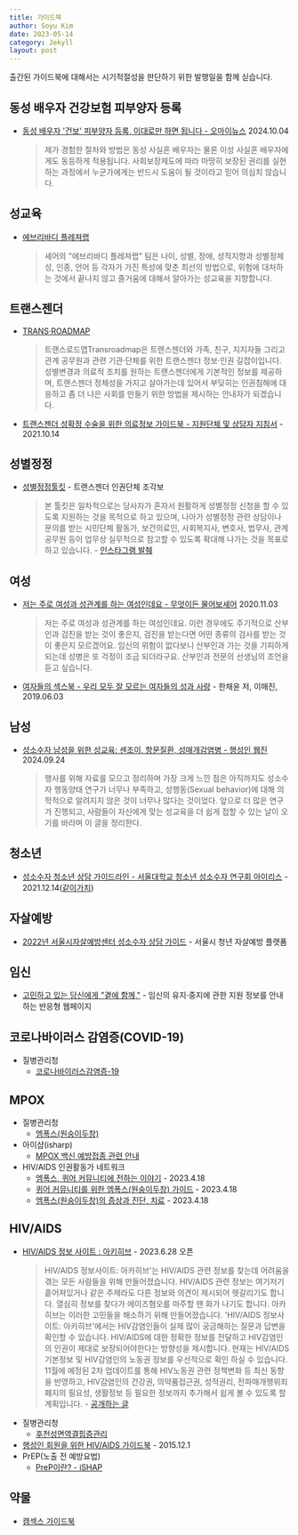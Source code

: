 ```yaml
---
title: 가이드북
author: Soyu Kim
date: 2023-05-14
category: Jekyll
layout: post
---
```


출간된 가이드북에 대해서는 시기적절성을 판단하기 위한 발행일을 함께 싣습니다.

동성 배우자 건강보험 피부양자 등록
----

* [동성 배우자 '건보' 피부양자 등록, 이대로만 하면 됩니다 - 오마이뉴스](https://www.ohmynews.com/NWS_Web/View/at_pg.aspx?CNTN_CD=A0003067829) 2024.10.04
  > 제가 경험한 절차와 방법은 동성 사실혼 배우자는 물론 이성 사실혼 배우자에게도 동등하게 적용됩니다. 사회보장제도에 따라 마땅히 보장된 권리를 실현하는 과정에서 누군가에게는 반드시 도움이 될 것이라고 믿어 의심치 않습니다.


성교육
----

* [에브리바디 플레져랩](https://srhr.kr/55)
  > 셰어의 "에브리바디 플레져랩" 팀은 나이, 성별, 장애, 성적지향과 성별정체성, 인종, 언어 등 각자가 가진 특성에 맞춘 최선의 방법으로, 위험에 대처하는 것에서 끝나지 않고 즐거움에 대해서 알아가는 성교육을 지향합니다.

트랜스젠더
-------------

* [TRANS·ROADMAP](http://transroadmap.net/)
  > 트랜스로드맵Transroadmap은 트랜스젠더와 가족, 친구, 지지자들 그리고 관계 공무원과 관련 기관·단체를 위한 트랜스젠더 정보·인권 길잡이입니다. 성별변경과 의료적 조치를 원하는 트랜스젠더에게 기본적인 정보를 제공하며, 트랜스젠더 정체성을 가지고 살아가는데 있어서 부딪히는 인권침해에 대응하고 좀 더 나은 사회를 만들기 위한 방법을 제시하는 안내자가 되겠습니다.
* [트랜스젠더 성확정 수술을 위한 의료정보 가이드북 - 지원단체 및 상담자 지침서](https://www.pflagkorea.org/%EB%B3%B5%EC%A0%9C-%EC%84%B1%EC%86%8C%EC%88%98%EC%9E%90-%EC%9E%90%EB%85%80%EB%A5%BC-%EB%91%94-%EB%B6%80%EB%AA%A8%EB%A5%BC-%EC%9C%84%ED%95%9C-%EA%B0%80%EC%9D%B4%EB%93%9C%EB%B6%81) - 2021.10.14

성별정정
-------------
* [성별정정툴킷](https://gender-toolkit.kr/) - 트랜스젠더 인권단체 조각보
  > 본 툴킷은 일차적으로는 당사자가 혼자서 원활하게 성별정정 신청을 할 수 있도록 지원하는 것을 목적으로 하고 있으며, 나아가 성별정정 관련 상담이나 문의를 받는 시민단체 활동가, 보건의료인, 사회복지사, 변호사, 법무사, 관계 공무원 등이 업무상 실무적으로 참고할 수 있도록 확대해 나가는 것을 목표로 하고 있습니다. - [인스타그램 발췌](https://www.instagram.com/p/DMQNRAgJuXF/)

여성
-------------

* [저는 주로 여성과 성관계를 하는 여성인데요 - 무엇이든 물어보셰어](https://srhr.kr/issuepapers/?idx=6142901&bmode=view) 2020.11.03
  > 저는 주로 여성과 성관계를 하는 여성인데요. 이런 경우에도 주기적으로 산부인과 검진을 받는 것이 좋은지, 검진을 받는다면 어떤 종류의 검사를 받는 것이 좋은지 모르겠어요. 임신의 위험이 없다보니 산부인과 가는 것을 기피하게 되는데 성병은 또 걱정이 조금 되더라구요. 산부인과 전문의 선생님의 조언을 듣고 싶습니다.
* [여자들의 섹스북 - 우리 모두 잘 모르는 여자들의 성과 사랑](https://www.yes24.com/Product/Goods/74275523) - 한채윤 저, 이매진, 2019.06.03

남성
----

* [성소수자 남성을 위한 성교육: 센조이, 항문질환, 성매개감염병 - 행성인 웹진](https://lgbtpride.tistory.com/1979) 2024.09.24
  > 행사를 위해 자료를 모으고 정리하며 가장 크게 느낀 점은 아직까지도 성소수자 행동양태 연구가 너무나 부족하고, 성행동(Sexual behavior)에 대해 의학적으로 알려지지 않은 것이 너무나 많다는 것이었다. 앞으로 더 많은 연구가 진행되고, 사람들이 자신에게 맞는 성교육을 더 쉽게 접할 수 있는 날이 오기를 바라며 이 글을 정리한다.

청소년
-------------
* [성소수자 청소년 상담 가이드라인 - 서울대학교 청소년 성소수자 연구회 아이리스](https://irislab.weebly.com/irislabweebly.html) - 2021.12.14([같이가치](https://together.kakao.com/fundraisings/81348/news))

자살예방
----
* [2022년 서울시자살예방센터 성소수자 상담 가이드](http://seoulymind.org/2022%eb%85%84-%ec%84%9c%ec%9a%b8%ec%8b%9c%ec%9e%90%ec%82%b4%ec%98%88%eb%b0%a9%ec%84%bc%ed%84%b0-%ec%84%b1%ec%86%8c%ec%88%98%ec%9e%90-%ec%9e%90%ec%82%b4%ec%98%88%eb%b0%a9-%ec%83%81%eb%8b%b4-%ea%b0%80/) - 서울시 청년 자살예방 플랫폼

임신
-------------
* [고민하고 있는 당신에게 "곁에 함께,"](https://www.byyourside-share.org/) - 임신의 유지·중지에 관한 지원 정보를 안내하는 반응형 웹페이지

코로나바이러스 감염증(COVID-19)
-------------

* 질병관리청
  * [코로나바이러스감염증-19](https://ncov.kdca.go.kr/)

MPOX
-------------

* 질병관리청
  * [엠폭스(원숭이두창)](https://www.kdca.go.kr/contents.es?mid=a20108010000) 
* 아이샵(isharp)
  * [MPOX 백신 예방접종 관련 안내](https://www.ishap.org/forum_02) 
* HIV/AIDS 인권활동가 네트워크
  * [엠폭스, 퀴어 커뮤니티에 전하는 이야기](http://notacrime-hiv.org/?p=1654) - 2023.4.18
  * [퀴어 커뮤니티를 위한 엠폭스(원숭이두창) 가이드](http://notacrime-hiv.org/?p=1656) - 2023.4.18
  * [엠폭스(원숭이두창)의 증상과 진단, 치료](http://notacrime-hiv.org/?p=1655) - 2023.4.18

HIV/AIDS
-------------

* [HIV/AIDS 정보 사이트 : 아키히브](https://hivaidsinfo.org) - 2023.6.28 오픈
  > HIV/AIDS 정보사이트: 아카히브'는 HIV/AIDS 관련 정보를 찾는데 어려움을 겪는 모든 사람들을 위해 만들어졌습니다. HIV/AIDS 관련 정보는 여기저기 흩어져있거나 같은 주제라도 다른 정보와 의견이 제시되어 헷갈리기도 합니다. 열심히 정보를 찾다가 에이즈혐오를 마주할 땐 화가 나기도 합니다. 아카히브는 이러한 고민들을 해소하기 위해 만들어졌습니다.
  'HIV/AIDS 정보사이트: 아카히브'에서는 HIV감염인들이 실제 많이 궁금해하는 질문과 답변을 확인할 수 있습니다. HIV/AIDS에 대한 정확한 정보를 전달하고 HIV감염인의 인권이 제대로 보장되어야한다는 방향성을 제시합니다.
  현재는 HIV/AIDS 기본정보 및 HIV감염인의 노동권 정보를 우선적으로 확인 하실 수 있습니다. 11월에 예정된 2차 업데이트를 통해 HIV노동권 관련 정책변화 등 최신 동향을 반영하고, HIV감염인의 건강권, 의약품접근권, 성적권리, 전파매개행위죄 폐지의 필요성, 생활정보 등 필요한 정보까지 추가해서 쉽게 볼 수 있도록 할 계획입니다. -
  [공개하는 글](https://www.facebook.com/R.YPLWHA/posts/pfbid02LZDS8dExEFQbW5a2Hi6iwS7NF5chim1yTq43q7bd6TxFtEHqytikgEgzMgRYXh6Gl)
* 질병관리청
  * [후천성면역결핍증관리](https://www.kdca.go.kr/contents.es?mid=a20301070501)
* [행성인 회원을 위한 HIV/AIDS 가이드북](https://lgbtpride.or.kr/xe/index.php?mid=publish&document_srl=68884) - 2015.12.1
* PrEP(노출 전 예방요법)
  * [PreP이란? - iSHAP](https://www.ishap.org/content/prevention_05)

약물
-------------
* [캠섹스 가이드북](https://chemsexsupportkorea.cargo.site/)
